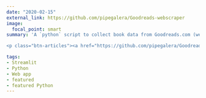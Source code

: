 ```yaml
---
date: "2020-02-15"
external_link: https://github.com/pipegalera/Goodreads-webscraper
image:
  focal_point: smart
summary: 'A `python` script to collect book data from Goodreads.com (webscape)

<p class="btn-articles"><a href="https://github.com/pipegalera/Goodreads-webscraper" target="_blank" class="btn btn-sm">Github repository <i class="fab fa-github fa-spin" aria-hidden="true"> </i></a></p>'

tags:
- Streamlit
- Python
- Web app
- featured
- featured Python
---
```

<script async defer src="https://buttons.github.io/buttons.js"></script>
